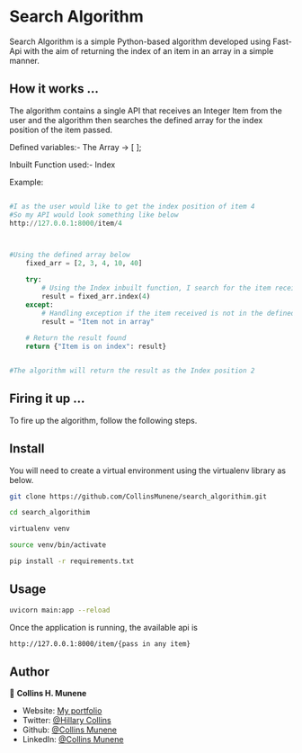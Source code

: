 # Search Algorithm

Search Algorithm is a simple Python-based algorithm developed using Fast-Api with the aim of returning the index of an item in an array in a simple manner.

## How it works ...

The algorithm contains a single API that receives an Integer Item from the user and the algorithm then searches the defined array for the index position of the item passed.

Defined variables:-
   The Array -> [ ];

Inbuilt Function used:- Index


 
Example:
```python

#I as the user would like to get the index position of item 4
#So my API would look something like below
http://127.0.0.1:8000/item/4



#Using the defined array below
    fixed_arr = [2, 3, 4, 10, 40]

    try:
        # Using the Index inbuilt function, I search for the item received in the defined array.
        result = fixed_arr.index(4)
    except:
        # Handling exception if the item received is not in the defined array.
        result = "Item not in array"
    
    # Return the result found
    return {"Item is on index": result}


#The algorithm will return the result as the Index position 2

```

## Firing it up ...

To fire up the algorithm, follow the following steps.

## Install
You will need to create a virtual environment using the virtualenv library as below.
```sh
git clone https://github.com/CollinsMunene/search_algorithim.git

cd search_algorithim 

virtualenv venv

source venv/bin/activate

pip install -r requirements.txt
```

## Usage

```sh
uvicorn main:app --reload
```

Once the application is running, the available api is 
```sh
http://127.0.0.1:8000/item/{pass in any item}
```

## Author

👤 **Collins H. Munene**

* Website: [My portfolio](https://collinsmunene.github.io/collinshillary.github.io/)
* Twitter: [@Hillary Collins](https://twitter.com/HillaryCollns)
* Github: [@Collins Munene](https://github.com/CollinsMunene)
* LinkedIn: [@Collins Munene](https://linkedin.com/in/collins-hillary-munene)